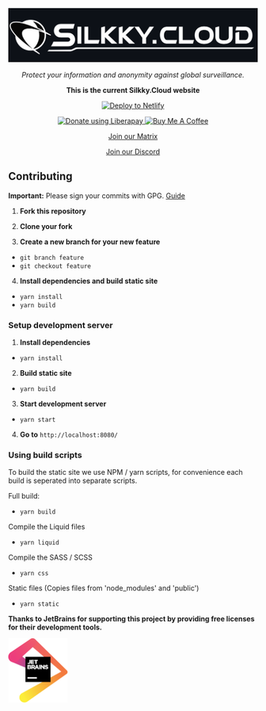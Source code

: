 <div align="center">
<a href="https://silkky.cloud/">
  <img src="public/img/png/brand/text-background.png" width="600px" alt="Silkky.Cloud" />
</a>
<p>
  <em>Protect your information and anonymity against global surveillance.</em>
</p>

**This is the current Silkky.Cloud website**

[![Deploy to Netlify](https://github.com/silkkycloud/silkky.cloud/actions/workflows/production.yml/badge.svg)](https://demo.silkky.cloud/)

<a href="https://liberapay.com/silkkycloud/donate" target="_blank">
  <img alt="Donate using Liberapay" src="https://liberapay.com/assets/widgets/donate.svg" height="30px">
</a>
<a href="https://www.buymeacoffee.com/silkkycloud" target="_blank">
  <img src="https://cdn.buymeacoffee.com/buttons/v2/default-yellow.png" height="30px" alt="Buy Me A Coffee">
</a>

[Join our Matrix](https://matrix.to/#/#silkkycloud:matrix.org)

[Join our Discord](https://discord.com/invite/BvqJQ3hNrQ)

</div>

## Contributing

**Important:** Please sign your commits with GPG. [Guide](https://docs.github.com/en/github/authenticating-to-github/managing-commit-signature-verification)

1. **Fork this repository**

2. **Clone your fork**

3. **Create a new branch for your new feature**

- ```git branch feature```
-  ```git checkout feature```

4. **Install dependencies and build static site**

- ```yarn install```
- ```yarn build```

### Setup development server

1. **Install dependencies**

- ```yarn install```

2. **Build static site**

- ```yarn build```

3. **Start development server**

- ```yarn start```

4. **Go to** ```http://localhost:8080/```

### Using build scripts

To build the static site we use NPM / yarn scripts, for convenience each build is seperated into separate scripts.

Full build:

- ```yarn build```

Compile the Liquid files

- ```yarn liquid```

Compile the SASS / SCSS

- ```yarn css```

Static files (Copies files from 'node_modules' and 'public')

- ```yarn static```

**Thanks to JetBrains for supporting this project by providing free licenses for their development tools.**

<a href="https://jb.gg/OpenSource" target="_blank">
  <img src="public/img/svg/jetbrains.svg" width="120px" alt="JetBrains">
</a>
